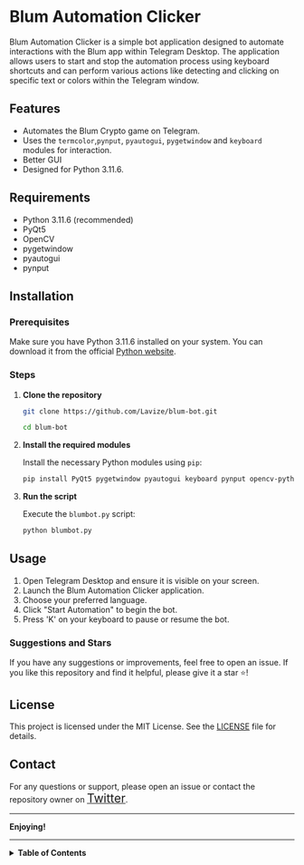 # Blum Automation Clicker
Blum Automation Clicker is a simple bot application designed to automate interactions with the Blum app within Telegram Desktop. The application allows users to start and stop the automation process using keyboard shortcuts and can perform various actions like detecting and clicking on specific text or colors within the Telegram window.

## Features

- Automates the Blum Crypto game on Telegram.
- Uses the `termcolor`,`pynput`, `pyautogui`, `pygetwindow` and `keyboard` modules for interaction.
- Better GUI
- Designed for Python 3.11.6.

## Requirements

- Python 3.11.6 (recommended)
- PyQt5
- OpenCV
- pygetwindow
- pyautogui
- pynput

## Installation

### Prerequisites

Make sure you have Python 3.11.6 installed on your system. You can download it from the official [Python website](https://www.python.org/downloads/release/python-3116/).

### Steps

1. **Clone the repository**

    ```sh
    git clone https://github.com/Lavize/blum-bot.git
    ```
    ```sh
    cd blum-bot
    ```

2. **Install the required modules**

    Install the necessary Python modules using `pip`:
      ```sh
     pip install PyQt5 pygetwindow pyautogui keyboard pynput opencv-python numpy termcolor colorama
    ```

3. **Run the script**

    Execute the `blumbot.py` script:
    ```sh
    python blumbot.py
    ```
## Usage

1. Open Telegram Desktop and ensure it is visible on your screen.
2. Launch the Blum Automation Clicker application.
3. Choose your preferred language.
4. Click "Start Automation" to begin the bot.
5. Press 'K' on your keyboard to pause or resume the bot.

### Suggestions and Stars

If you have any suggestions or improvements, feel free to open an issue. If you like this repository and find it helpful, please give it a star ⭐!

## License

This project is licensed under the MIT License. See the [LICENSE](LICENSE) file for details.

## Contact

For any questions or support, please open an issue or contact the repository owner on [<span style="font-size:1.5em;">Twitter</span>](https://x.com/Lavize0x).

---

**Enjoying!**

---

<details>
<summary><strong>Table of Contents</strong></summary>

1. [Features](#features)
2. [Requirements](#requirements)
3. [Installation](#installation)
4. [Usage](#usage)
5. [License](#license)
6. [Contact](#contact)

</details>
